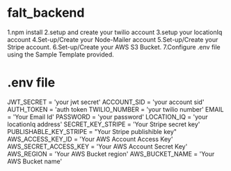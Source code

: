 # falt_backend
1.npm install
2.setup and create your twilio account
3.setup your locationIq account
4.Set-up/Create your Node-Mailer account
5.Set-up/Create your Stripe account.
6.Set-up/Create your AWS S3 Bucket.
7.Configure .env file using the Sample Template provided.

# .env file
JWT_SECRET = 'your jwt secret'
ACCOUNT_SID = 'your account sid'
AUTH_TOKEN = 'auth token
TWILIO_NUMBER = 'your twilio number'
EMAIL = 'Your Email Id'
PASSWORD = 'your password'
LOCATION_IQ = 'your locationIq address'
SECRET_KEY_STRIPE = 'Your Stripe secret key'
PUBLISHABLE_KEY_STRIPE = "Your Stripe publishible key"
AWS_ACCESS_KEY_ID = 'Your AWS Account Access Key'
AWS_SECRET_ACCESS_KEY = 'Your AWS Account Secret Key'
AWS_REGION = 'Your AWS Bucket region'
AWS_BUCKET_NAME = 'Your AWS Bucket name'
